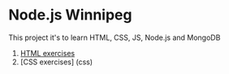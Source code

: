 # Node.js Winnipeg

This project it's to learn HTML, CSS, JS, Node.js and MongoDB

1. [HTML exercises](html)
2. [CSS exercises] (css)